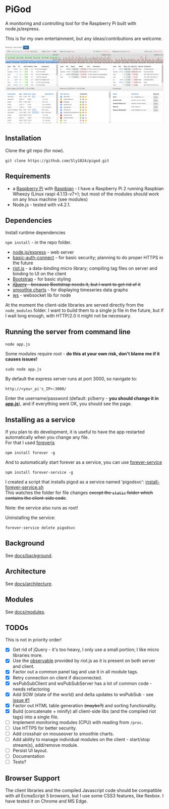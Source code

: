 PiGod
=====
A monitoring and controlling tool for the Raspberry Pi built with node.js/express.

This is for my own entertainment, but any ideas/contributions are welcome.

![PiGod page](docs/PiGod1.PNG)

Installation
------------
Clone the git repo (for now).

```git clone https://github.com/Sly1024/pigod.git```

Requirements
---------------
* a [Raspberry Pi](https://www.raspberrypi.org/) with [Raspbian](https://www.raspberrypi.org/downloads/raspbian/) - I have a Raspberry Pi 2 running Raspbian Wheezy (Linux raspi 4.1.13-v7+); but most of the modules should work on any linux machine (see modules)
* Node.js - tested with v4.2.1.

Dependencies
------------
Install runtime dependencies

```npm install``` - in the repo folder.

 * [node.js/express](http://expressjs.com/) - web server 
 * [basic-auth-connect](https://www.npmjs.com/package/basic-auth-connect) - for basic security; planning to do proper HTTPS in the future
 * [riot.js](http://riotjs.com/) - a data-binding micro library; compiling tag files on server and binding to UI on the client
 * [Bootstrap](http://getbootstrap.com/) - for basic styling
 * ~~[jQuery](https://jquery.com/) - because Bootstrap needs it, but I want to get rid of it~~
 * [smoothie charts](http://smoothiecharts.org/) - for displaying timeseries data graphs
 * [ws](https://github.com/websockets/ws) - websocket lib for node

At the moment the client-side libraries are served directly from the `node_modules` folder. I want to build them to a single js file in the future, but if I wait long enough, with HTTP/2.0 it might not be necessary.

Running the server from command line
------------------------------------
```node app.js```

Some modules require root - **do this at your own risk, don't blame me if it causes issues!**

```sudo node app.js```

By default the express server runs at port 3000, so navigate to:

```http://<your_pi's_IP>:3000/ ```

Enter the username/password (default: pi/berry - **you should change it in [app.js](app.js)**), and if everything went OK, you should see the page.

Installing as a service
-----------------------
If you plan to do development, it is useful to have the app restarted automatically when you change any file.<br/>
For that I used [foreverjs](https://www.npmjs.com/package/forever)

```npm install forever -g```

And to automatically start forever as a service, you can use [forever-service](https://www.npmjs.com/package/forever-service/)

```npm install forever-service -g```

I created a script that installs pigod as a service named 'pigodsvc': [install-forever-service.sh](install-forever-service.sh)<br/>
This watches the folder for file changes ~~except the `static` folder which contains the client-side code~~.

Note: the service also runs as root!

Uninstalling the service:

```forever-service delete pigodsvc```

Background
----------
See [docs/background](docs/background.md).

Architecture
------------
See [docs/architecture](docs/architecture.md).

Modules
-------
See [docs/modules](docs/modules.md).

TODOs
-----
This is not in priority order!
 * [x] Get rid of jQuery - it's too heavy, I only use a small portion; I like micro libraries more.
 * [x] Use the [observable](http://riotjs.com/api/observable/) provided by riot.js as it is present on both server and client. 
 * [x] Factor out a common panel tag and use it in all module tags.
 * [x] Retry connection on client if disconnected.
 * [x] wsPubSubClient and wsPubSubServer has a lot of common code - needs refactoring
 * [x] Add SOW (state of the world) and delta updates to wsPubSub - see [issue #1](https://github.com/Sly1024/pigod/issues/1)
 * [x] Factor out HTML table generation ~~(maybe?)~~ and sorting functionality.
 * [x] Build (concatenate + minify) all client-side libs (and the compiled riot tags) into a single file.
 * [ ] Implement monitoring modules (CPU) with reading from `/proc`.
 * [ ] Use HTTPS for better security.
 * [ ] Add crosshair on mouseover to smoothie charts.
 * [ ] Add ability to manage individual modules on the client - start/stop stream(s), add/remove module.
 * [ ] Persist UI layout.
 * [ ] Documentation
 * [ ] Tests?
 
Browser Support
---------------
The client libraries and the compiled Javascript code should be compatible with all EcmaScript 5 browsers, but I use some CSS3 features, like flexbox. I have tested it on Chrome and MS Edge.
